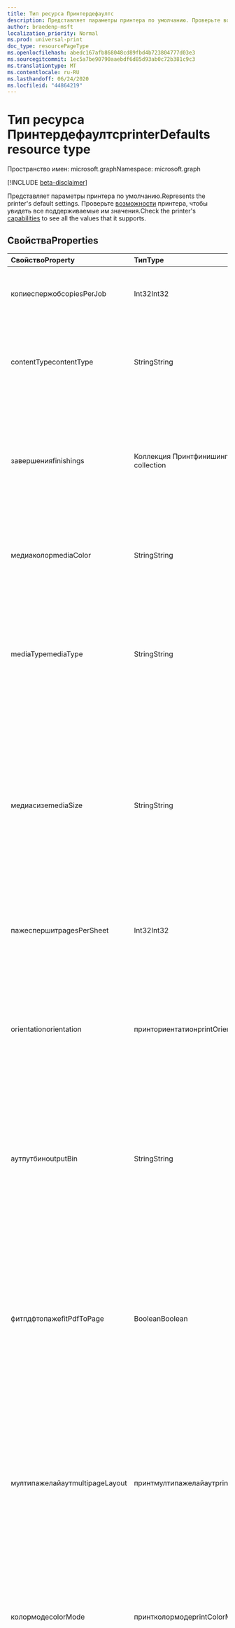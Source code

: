 ```yaml
---
title: Тип ресурса Принтердефаултс
description: Представляет параметры принтера по умолчанию. Проверьте возможности принтера, чтобы увидеть все поддерживаемые им значения.
author: braedenp-msft
localization_priority: Normal
ms.prod: universal-print
doc_type: resourcePageType
ms.openlocfilehash: abedc167afb868048cd89fbd4b723804777d03e3
ms.sourcegitcommit: 1ec5a7be90790aaebdf6d85d93ab0c72b381c9c3
ms.translationtype: MT
ms.contentlocale: ru-RU
ms.lasthandoff: 06/24/2020
ms.locfileid: "44864219"
---
```

# <a name="printerdefaults-resource-type"></a><span data-ttu-id="ef83f-104">Тип ресурса Принтердефаултс</span><span class="sxs-lookup"><span data-stu-id="ef83f-104">printerDefaults resource type</span></span>

<span data-ttu-id="ef83f-105">Пространство имен: microsoft.graph</span><span class="sxs-lookup"><span data-stu-id="ef83f-105">Namespace: microsoft.graph</span></span>

[!INCLUDE [beta-disclaimer](../../includes/beta-disclaimer.md)]

<span data-ttu-id="ef83f-106">Представляет параметры принтера по умолчанию.</span><span class="sxs-lookup"><span data-stu-id="ef83f-106">Represents the printer's default settings.</span></span> <span data-ttu-id="ef83f-107">Проверьте [возможности](../api/printer-getcapabilities.md) принтера, чтобы увидеть все поддерживаемые им значения.</span><span class="sxs-lookup"><span data-stu-id="ef83f-107">Check the printer's [capabilities](../api/printer-getcapabilities.md) to see all the values that it supports.</span></span>

## <a name="properties"></a><span data-ttu-id="ef83f-108">Свойства</span><span class="sxs-lookup"><span data-stu-id="ef83f-108">Properties</span></span>
| <span data-ttu-id="ef83f-109">Свойство</span><span class="sxs-lookup"><span data-stu-id="ef83f-109">Property</span></span>     | <span data-ttu-id="ef83f-110">Тип</span><span class="sxs-lookup"><span data-stu-id="ef83f-110">Type</span></span>        | <span data-ttu-id="ef83f-111">Описание</span><span class="sxs-lookup"><span data-stu-id="ef83f-111">Description</span></span> |
|:-------------|:------------|:------------|
|<span data-ttu-id="ef83f-112">копиеспержоб</span><span class="sxs-lookup"><span data-stu-id="ef83f-112">copiesPerJob</span></span>|<span data-ttu-id="ef83f-113">Int32</span><span class="sxs-lookup"><span data-stu-id="ef83f-113">Int32</span></span>|<span data-ttu-id="ef83f-114">Число копий по умолчанию, печатаемых для каждого задания.</span><span class="sxs-lookup"><span data-stu-id="ef83f-114">The default number of copies printed per job.</span></span>|
|<span data-ttu-id="ef83f-115">contentType</span><span class="sxs-lookup"><span data-stu-id="ef83f-115">contentType</span></span>|<span data-ttu-id="ef83f-116">String</span><span class="sxs-lookup"><span data-stu-id="ef83f-116">String</span></span>|<span data-ttu-id="ef83f-117">Тип контента по умолчанию (MIME), используемый при обработке документов.</span><span class="sxs-lookup"><span data-stu-id="ef83f-117">The default content (MIME) type to use when processing documents.</span></span>|
|<span data-ttu-id="ef83f-118">завершения</span><span class="sxs-lookup"><span data-stu-id="ef83f-118">finishings</span></span>|<span data-ttu-id="ef83f-119">Коллекция Принтфинишинг</span><span class="sxs-lookup"><span data-stu-id="ef83f-119">printFinishing collection</span></span>|<span data-ttu-id="ef83f-120">Набор окончаний по умолчанию, применяемых к заданиям печати.</span><span class="sxs-lookup"><span data-stu-id="ef83f-120">The default set of finishings to apply to print jobs.</span></span> <span data-ttu-id="ef83f-121">Допустимые значения описаны в приведенной ниже таблице.</span><span class="sxs-lookup"><span data-stu-id="ef83f-121">Valid values are described in the following table.</span></span>|
|<span data-ttu-id="ef83f-122">медиаколор</span><span class="sxs-lookup"><span data-stu-id="ef83f-122">mediaColor</span></span>|<span data-ttu-id="ef83f-123">String</span><span class="sxs-lookup"><span data-stu-id="ef83f-123">String</span></span>|<span data-ttu-id="ef83f-124">Используемый по умолчанию носитель (например, бумага) для печати документа.</span><span class="sxs-lookup"><span data-stu-id="ef83f-124">The default media (such as paper) color to print the document on.</span></span>
|<span data-ttu-id="ef83f-125">mediaType</span><span class="sxs-lookup"><span data-stu-id="ef83f-125">mediaType</span></span>|<span data-ttu-id="ef83f-126">String</span><span class="sxs-lookup"><span data-stu-id="ef83f-126">String</span></span>|<span data-ttu-id="ef83f-127">Используемый по умолчанию носитель (например, бумага) для печати документа.</span><span class="sxs-lookup"><span data-stu-id="ef83f-127">The default media (such as paper) type to print the document on.</span></span> <span data-ttu-id="ef83f-128">Допустимые значения описаны в приведенной ниже таблице.</span><span class="sxs-lookup"><span data-stu-id="ef83f-128">Valid values are described in the following table.</span></span>|
|<span data-ttu-id="ef83f-129">медиасизе</span><span class="sxs-lookup"><span data-stu-id="ef83f-129">mediaSize</span></span>|<span data-ttu-id="ef83f-130">String</span><span class="sxs-lookup"><span data-stu-id="ef83f-130">String</span></span>|<span data-ttu-id="ef83f-131">Используемый по умолчанию размер носителя.</span><span class="sxs-lookup"><span data-stu-id="ef83f-131">The default media size to use.</span></span> <span data-ttu-id="ef83f-132">Поддерживает стандартные имена размеров для форматов файлов ISO и ANSI, а также произвольные размеры, поддерживаемые соответствующим принтером.</span><span class="sxs-lookup"><span data-stu-id="ef83f-132">Supports standard size names for ISO and ANSI media sizes, along with any custom sizes supported by the associated printer.</span></span>
|<span data-ttu-id="ef83f-133">пажеспершит</span><span class="sxs-lookup"><span data-stu-id="ef83f-133">pagesPerSheet</span></span>|<span data-ttu-id="ef83f-134">Int32</span><span class="sxs-lookup"><span data-stu-id="ef83f-134">Int32</span></span>|<span data-ttu-id="ef83f-135">Число страниц документов по умолчанию для печати на каждом листе.</span><span class="sxs-lookup"><span data-stu-id="ef83f-135">The default number of document pages to print on each sheet.</span></span>
|<span data-ttu-id="ef83f-136">orientation</span><span class="sxs-lookup"><span data-stu-id="ef83f-136">orientation</span></span>|<span data-ttu-id="ef83f-137">принториентатион</span><span class="sxs-lookup"><span data-stu-id="ef83f-137">printOrientation</span></span>|<span data-ttu-id="ef83f-138">Ориентация по умолчанию, используемая при печати документа.</span><span class="sxs-lookup"><span data-stu-id="ef83f-138">The default orientation to use when printing the document.</span></span> <span data-ttu-id="ef83f-139">Допустимые значения описаны в приведенной ниже таблице.</span><span class="sxs-lookup"><span data-stu-id="ef83f-139">Valid values are described in the following table.</span></span>|
|<span data-ttu-id="ef83f-140">аутпутбин</span><span class="sxs-lookup"><span data-stu-id="ef83f-140">outputBin</span></span>|<span data-ttu-id="ef83f-141">String</span><span class="sxs-lookup"><span data-stu-id="ef83f-141">String</span></span>|<span data-ttu-id="ef83f-142">Выходной лоток по умолчанию для размещения завершенных отпечатков.</span><span class="sxs-lookup"><span data-stu-id="ef83f-142">The default output bin to place completed prints into.</span></span> <span data-ttu-id="ef83f-143">Узнайте о [возможностях](../api/printer-getcapabilities.md) принтера для списка поддерживаемых выходных лотков.</span><span class="sxs-lookup"><span data-stu-id="ef83f-143">See the printer's [capabilities](../api/printer-getcapabilities.md) for a list of supported output bins.</span></span>|
|<span data-ttu-id="ef83f-144">фитпдфтопаже</span><span class="sxs-lookup"><span data-stu-id="ef83f-144">fitPdfToPage</span></span>|<span data-ttu-id="ef83f-145">Boolean</span><span class="sxs-lookup"><span data-stu-id="ef83f-145">Boolean</span></span>|<span data-ttu-id="ef83f-146">Параметр Фитпдфтопаже по умолчанию.</span><span class="sxs-lookup"><span data-stu-id="ef83f-146">The default fitPdfToPage setting.</span></span> <span data-ttu-id="ef83f-147">Значение true, чтобы разместить каждую страницу документа PDF на физическом листе мультимедиа; false, чтобы разрешить принтеру определять способ макетирования просмотров.</span><span class="sxs-lookup"><span data-stu-id="ef83f-147">True to fit each page of a PDF document to a physical sheet of media; false to let the printer decide how to lay out impressions.</span></span>|
|<span data-ttu-id="ef83f-148">мултипажелайаут</span><span class="sxs-lookup"><span data-stu-id="ef83f-148">multipageLayout</span></span>|<span data-ttu-id="ef83f-149">принтмултипажелайаут</span><span class="sxs-lookup"><span data-stu-id="ef83f-149">printMultipageLayout</span></span>|<span data-ttu-id="ef83f-150">Направление по умолчанию для размещения страниц при печати нескольких страниц на листе.</span><span class="sxs-lookup"><span data-stu-id="ef83f-150">The default direction to lay out pages when multiple pages are being printed per sheet.</span></span> <span data-ttu-id="ef83f-151">Допустимые значения описаны в приведенной ниже таблице.</span><span class="sxs-lookup"><span data-stu-id="ef83f-151">Valid values are described in the following table.</span></span>|
|<span data-ttu-id="ef83f-152">колормоде</span><span class="sxs-lookup"><span data-stu-id="ef83f-152">colorMode</span></span>|<span data-ttu-id="ef83f-153">принтколормоде</span><span class="sxs-lookup"><span data-stu-id="ef83f-153">printColorMode</span></span>|<span data-ttu-id="ef83f-154">Цветовой режим по умолчанию, используемый при печати документа.</span><span class="sxs-lookup"><span data-stu-id="ef83f-154">The default color mode to use when printing the document.</span></span> <span data-ttu-id="ef83f-155">Допустимые значения описаны в приведенной ниже таблице.</span><span class="sxs-lookup"><span data-stu-id="ef83f-155">Valid values are described in the following table.</span></span>|
|<span data-ttu-id="ef83f-156">отображения</span><span class="sxs-lookup"><span data-stu-id="ef83f-156">quality</span></span>|<span data-ttu-id="ef83f-157">принткуалити</span><span class="sxs-lookup"><span data-stu-id="ef83f-157">printQuality</span></span>|<span data-ttu-id="ef83f-158">Качество, используемое по умолчанию при печати документа.</span><span class="sxs-lookup"><span data-stu-id="ef83f-158">The default quality to use when printing the document.</span></span> <span data-ttu-id="ef83f-159">Допустимые значения описаны в приведенной ниже таблице.</span><span class="sxs-lookup"><span data-stu-id="ef83f-159">Valid values are described in the following table.</span></span>|
|<span data-ttu-id="ef83f-160">дуплексмоде</span><span class="sxs-lookup"><span data-stu-id="ef83f-160">duplexMode</span></span>|<span data-ttu-id="ef83f-161">принтдуплексмоде</span><span class="sxs-lookup"><span data-stu-id="ef83f-161">printDuplexMode</span></span>|<span data-ttu-id="ef83f-162">Дуплексная (двухсторонняя) конфигурация, используемая по умолчанию при печати документа.</span><span class="sxs-lookup"><span data-stu-id="ef83f-162">The default duplex (double-sided) configuration to use when printing a document.</span></span> <span data-ttu-id="ef83f-163">Допустимые значения описаны в приведенной ниже таблице.</span><span class="sxs-lookup"><span data-stu-id="ef83f-163">Valid values are described in the following table.</span></span>|
|<span data-ttu-id="ef83f-164">600</span><span class="sxs-lookup"><span data-stu-id="ef83f-164">dpi</span></span>|<span data-ttu-id="ef83f-165">Int32</span><span class="sxs-lookup"><span data-stu-id="ef83f-165">Int32</span></span>|<span data-ttu-id="ef83f-166">Разрешение по умолчанию в точках на дюйм, используемое при печати задания.</span><span class="sxs-lookup"><span data-stu-id="ef83f-166">The default resolution in DPI to use when printing the job.</span></span>|
|<span data-ttu-id="ef83f-167">масштабирование</span><span class="sxs-lookup"><span data-stu-id="ef83f-167">scaling</span></span>|<span data-ttu-id="ef83f-168">принтскалинг</span><span class="sxs-lookup"><span data-stu-id="ef83f-168">printScaling</span></span>|<span data-ttu-id="ef83f-169">Указывает, как принтер масштабирует данные документа в соответствии с запрошенным носителем.</span><span class="sxs-lookup"><span data-stu-id="ef83f-169">Specifies how the printer scales the document data to fit the requested media.</span></span> <span data-ttu-id="ef83f-170">Допустимые значения описаны в приведенной ниже таблице.</span><span class="sxs-lookup"><span data-stu-id="ef83f-170">Valid values are described in the following table.</span></span>|

### <a name="printmultipagelayout-values"></a><span data-ttu-id="ef83f-171">значения Принтмултипажелайаут</span><span class="sxs-lookup"><span data-stu-id="ef83f-171">printMultipageLayout values</span></span>

|<span data-ttu-id="ef83f-172">Элемент</span><span class="sxs-lookup"><span data-stu-id="ef83f-172">Member</span></span>|<span data-ttu-id="ef83f-173">Значение</span><span class="sxs-lookup"><span data-stu-id="ef83f-173">Value</span></span>|<span data-ttu-id="ef83f-174">Описание</span><span class="sxs-lookup"><span data-stu-id="ef83f-174">Description</span></span>|
|:---|:---|:---|
|<span data-ttu-id="ef83f-175">клокквисефромтоплефт</span><span class="sxs-lookup"><span data-stu-id="ef83f-175">clockwiseFromTopLeft</span></span>|<span data-ttu-id="ef83f-176">нуль</span><span class="sxs-lookup"><span data-stu-id="ef83f-176">0</span></span>|<span data-ttu-id="ef83f-177">Расположите страницы в сетке по часовой стрелке, начиная с верхнего левого угла.</span><span class="sxs-lookup"><span data-stu-id="ef83f-177">Arrange the pages in a clockwise grid starting in the top left.</span></span>|
|<span data-ttu-id="ef83f-178">каунтерклокквисефромтоплефт</span><span class="sxs-lookup"><span data-stu-id="ef83f-178">counterClockwiseFromTopLeft</span></span>|<span data-ttu-id="ef83f-179">1 </span><span class="sxs-lookup"><span data-stu-id="ef83f-179">1</span></span>|<span data-ttu-id="ef83f-180">Расположите страницы в сетке против часовой стрелки, начиная с верхнего левого угла.</span><span class="sxs-lookup"><span data-stu-id="ef83f-180">Arrange the pages in a counterclockwise grid starting in the top left.</span></span>|
|<span data-ttu-id="ef83f-181">каунтерклокквисефромтопригхт</span><span class="sxs-lookup"><span data-stu-id="ef83f-181">counterClockwiseFromTopRight</span></span>|<span data-ttu-id="ef83f-182">2</span><span class="sxs-lookup"><span data-stu-id="ef83f-182">2</span></span>|<span data-ttu-id="ef83f-183">Расположите страницы в сетке против часовой стрелки, начиная с верхнего правого.</span><span class="sxs-lookup"><span data-stu-id="ef83f-183">Arrange the pages in a counterclockwise grid starting in the top right.</span></span>|
|<span data-ttu-id="ef83f-184">клокквисефромтопригхт</span><span class="sxs-lookup"><span data-stu-id="ef83f-184">clockwiseFromTopRight</span></span>|<span data-ttu-id="ef83f-185">4</span><span class="sxs-lookup"><span data-stu-id="ef83f-185">3</span></span>|<span data-ttu-id="ef83f-186">Расположите страницы в сетке по часовой стрелке, начиная с верхнего правого.</span><span class="sxs-lookup"><span data-stu-id="ef83f-186">Arrange the pages in a clockwise grid starting in the top right.</span></span>|
|<span data-ttu-id="ef83f-187">каунтерклокквисефромботтомлефт</span><span class="sxs-lookup"><span data-stu-id="ef83f-187">counterClockwiseFromBottomLeft</span></span>|<span data-ttu-id="ef83f-188">4 </span><span class="sxs-lookup"><span data-stu-id="ef83f-188">4</span></span>|<span data-ttu-id="ef83f-189">Расположите страницы в сетке против часовой стрелки, начиная с левой нижней части.</span><span class="sxs-lookup"><span data-stu-id="ef83f-189">Arrange the pages in a counterclockwise grid starting in the bottom left.</span></span>|
|<span data-ttu-id="ef83f-190">клокквисефромботтомлефт</span><span class="sxs-lookup"><span data-stu-id="ef83f-190">clockwiseFromBottomLeft</span></span>|<span data-ttu-id="ef83f-191">5 </span><span class="sxs-lookup"><span data-stu-id="ef83f-191">5</span></span>|<span data-ttu-id="ef83f-192">Расположите страницы в сетке по часовой стрелке, начиная с левой нижней части.</span><span class="sxs-lookup"><span data-stu-id="ef83f-192">Arrange the pages in a clockwise grid starting in the bottom left.</span></span>|
|<span data-ttu-id="ef83f-193">каунтерклокквисефромботтомригхт</span><span class="sxs-lookup"><span data-stu-id="ef83f-193">counterClockwiseFromBottomRight</span></span>|<span data-ttu-id="ef83f-194">6 </span><span class="sxs-lookup"><span data-stu-id="ef83f-194">6</span></span>|<span data-ttu-id="ef83f-195">Расположите страницы в сетке против часовой стрелки, начиная с правого нижнего края.</span><span class="sxs-lookup"><span data-stu-id="ef83f-195">Arrange the pages in a counterclockwise grid starting in the bottom right.</span></span>|
|<span data-ttu-id="ef83f-196">клокквисефромботтомригхт</span><span class="sxs-lookup"><span data-stu-id="ef83f-196">clockwiseFromBottomRight</span></span>|<span data-ttu-id="ef83f-197">7 </span><span class="sxs-lookup"><span data-stu-id="ef83f-197">7</span></span>|<span data-ttu-id="ef83f-198">Расположите страницы в сетке по часовой стрелке, начиная с правого нижнего края.</span><span class="sxs-lookup"><span data-stu-id="ef83f-198">Arrange the pages in a clockwise grid starting in the bottom right.</span></span>|

### <a name="printduplexmode-values"></a><span data-ttu-id="ef83f-199">значения Принтдуплексмоде</span><span class="sxs-lookup"><span data-stu-id="ef83f-199">printDuplexMode values</span></span>

|<span data-ttu-id="ef83f-200">Элемент</span><span class="sxs-lookup"><span data-stu-id="ef83f-200">Member</span></span>|<span data-ttu-id="ef83f-201">Значение</span><span class="sxs-lookup"><span data-stu-id="ef83f-201">Value</span></span>|<span data-ttu-id="ef83f-202">Описание</span><span class="sxs-lookup"><span data-stu-id="ef83f-202">Description</span></span>|
|:---|:---|:---|
|<span data-ttu-id="ef83f-203">флипонлонжедже</span><span class="sxs-lookup"><span data-stu-id="ef83f-203">flipOnLongEdge</span></span>|<span data-ttu-id="ef83f-204">нуль</span><span class="sxs-lookup"><span data-stu-id="ef83f-204">0</span></span>|<span data-ttu-id="ef83f-205">Принтер будет печататься на двух сторонах и будет переворачивать документы вдоль длинного края.</span><span class="sxs-lookup"><span data-stu-id="ef83f-205">The printer will print double-sided, and will flip documents along the long edge.</span></span>|
|<span data-ttu-id="ef83f-206">флипоншортедже</span><span class="sxs-lookup"><span data-stu-id="ef83f-206">flipOnShortEdge</span></span>|<span data-ttu-id="ef83f-207">1 </span><span class="sxs-lookup"><span data-stu-id="ef83f-207">1</span></span>|<span data-ttu-id="ef83f-208">Принтер будет печататься на двух сторонах и будет переражать документы вдоль короткого края.</span><span class="sxs-lookup"><span data-stu-id="ef83f-208">The printer will print double-sided, and will flip documents along the short edge.</span></span>|
|<span data-ttu-id="ef83f-209">онесидед</span><span class="sxs-lookup"><span data-stu-id="ef83f-209">oneSided</span></span>|<span data-ttu-id="ef83f-210">2</span><span class="sxs-lookup"><span data-stu-id="ef83f-210">2</span></span>|<span data-ttu-id="ef83f-211">На принтере будет напечатана только одна сторона.</span><span class="sxs-lookup"><span data-stu-id="ef83f-211">The printer will print single-sided.</span></span>|

### <a name="printfinishing-values"></a><span data-ttu-id="ef83f-212">значения Принтфинишинг</span><span class="sxs-lookup"><span data-stu-id="ef83f-212">printFinishing values</span></span>

|<span data-ttu-id="ef83f-213">Элемент</span><span class="sxs-lookup"><span data-stu-id="ef83f-213">Member</span></span>|<span data-ttu-id="ef83f-214">Значение</span><span class="sxs-lookup"><span data-stu-id="ef83f-214">Value</span></span>|<span data-ttu-id="ef83f-215">Описание</span><span class="sxs-lookup"><span data-stu-id="ef83f-215">Description</span></span>|
|:---|:---|:---|
|<span data-ttu-id="ef83f-216">Нет</span><span class="sxs-lookup"><span data-stu-id="ef83f-216">none</span></span>|<span data-ttu-id="ef83f-217">4</span><span class="sxs-lookup"><span data-stu-id="ef83f-217">3</span></span>|<span data-ttu-id="ef83f-218">Нет окончаний.</span><span class="sxs-lookup"><span data-stu-id="ef83f-218">No finishings.</span></span> <span data-ttu-id="ef83f-219">В том числе это значение эквивалентно указанию пустой коллекции завершений.</span><span class="sxs-lookup"><span data-stu-id="ef83f-219">Including this value is equivalent to providing an empty collection of finishings.</span></span>|
|<span data-ttu-id="ef83f-220">сшивание</span><span class="sxs-lookup"><span data-stu-id="ef83f-220">staple</span></span>|<span data-ttu-id="ef83f-221">4 </span><span class="sxs-lookup"><span data-stu-id="ef83f-221">4</span></span>|<span data-ttu-id="ef83f-222">Скрепка документа с использованием стандартной конфигурации сшивания для принтера.</span><span class="sxs-lookup"><span data-stu-id="ef83f-222">Staple the document using the printer's default stapling configuration.</span></span>|
|<span data-ttu-id="ef83f-223">Дырокол</span><span class="sxs-lookup"><span data-stu-id="ef83f-223">punch</span></span>|<span data-ttu-id="ef83f-224">5 </span><span class="sxs-lookup"><span data-stu-id="ef83f-224">5</span></span>|<span data-ttu-id="ef83f-225">Перфорация документа с использованием стандартной конфигурации перфорации для принтера.</span><span class="sxs-lookup"><span data-stu-id="ef83f-225">Hole punch the document using the printer's default hole punch configuration.</span></span>|
|<span data-ttu-id="ef83f-226">возможностью</span><span class="sxs-lookup"><span data-stu-id="ef83f-226">cover</span></span>|<span data-ttu-id="ef83f-227">6 </span><span class="sxs-lookup"><span data-stu-id="ef83f-227">6</span></span>|<span data-ttu-id="ef83f-228">Примените к документу обложку.</span><span class="sxs-lookup"><span data-stu-id="ef83f-228">Apply a cover to the document.</span></span>|
|<span data-ttu-id="ef83f-229">базу</span><span class="sxs-lookup"><span data-stu-id="ef83f-229">bind</span></span>|<span data-ttu-id="ef83f-230">7 </span><span class="sxs-lookup"><span data-stu-id="ef83f-230">7</span></span>|<span data-ttu-id="ef83f-231">Привяжите документ, используя конфигурацию привязки по умолчанию для принтера.</span><span class="sxs-lookup"><span data-stu-id="ef83f-231">Bind the document using the printer's default binding configuration.</span></span>|
|<span data-ttu-id="ef83f-232">саддлеститч</span><span class="sxs-lookup"><span data-stu-id="ef83f-232">saddleStitch</span></span>|<span data-ttu-id="ef83f-233">8 </span><span class="sxs-lookup"><span data-stu-id="ef83f-233">8</span></span>|<span data-ttu-id="ef83f-234">Брошюровка — Стич документ, используя настройку сшивания по умолчанию для принтера.</span><span class="sxs-lookup"><span data-stu-id="ef83f-234">Saddle-stich the document using the printer's default stitching configuration.</span></span>|
|<span data-ttu-id="ef83f-235">ститчедже</span><span class="sxs-lookup"><span data-stu-id="ef83f-235">stitchEdge</span></span>|<span data-ttu-id="ef83f-236">9 </span><span class="sxs-lookup"><span data-stu-id="ef83f-236">9</span></span>|<span data-ttu-id="ef83f-237">Пограничный — разсшивка документ с использованием стандартной настройки сшивания для принтера.</span><span class="sxs-lookup"><span data-stu-id="ef83f-237">Edge-stitch the document using the printer's default stitching configuration.</span></span>|
|<span data-ttu-id="ef83f-238">стаплетоплефт</span><span class="sxs-lookup"><span data-stu-id="ef83f-238">stapleTopLeft</span></span>|<span data-ttu-id="ef83f-239">двадцать</span><span class="sxs-lookup"><span data-stu-id="ef83f-239">20</span></span>|<span data-ttu-id="ef83f-240">Сшивать документ в левом верхнем углу.</span><span class="sxs-lookup"><span data-stu-id="ef83f-240">Staple the document in the top-left corner.</span></span>|
|<span data-ttu-id="ef83f-241">стаплеботтомлефт</span><span class="sxs-lookup"><span data-stu-id="ef83f-241">stapleBottomLeft</span></span>|<span data-ttu-id="ef83f-242">21</span><span class="sxs-lookup"><span data-stu-id="ef83f-242">21</span></span>|<span data-ttu-id="ef83f-243">Сшивать документ в левом нижнем углу.</span><span class="sxs-lookup"><span data-stu-id="ef83f-243">Staple the document in the bottom-left corner.</span></span>|
|<span data-ttu-id="ef83f-244">стаплетопригхт</span><span class="sxs-lookup"><span data-stu-id="ef83f-244">stapleTopRight</span></span>|<span data-ttu-id="ef83f-245">22</span><span class="sxs-lookup"><span data-stu-id="ef83f-245">22</span></span>|<span data-ttu-id="ef83f-246">Сшивать документ в правом верхнем углу.</span><span class="sxs-lookup"><span data-stu-id="ef83f-246">Staple the document in the top-right corner.</span></span>|
|<span data-ttu-id="ef83f-247">стаплеботтомригхт</span><span class="sxs-lookup"><span data-stu-id="ef83f-247">stapleBottomRight</span></span>|<span data-ttu-id="ef83f-248">23</span><span class="sxs-lookup"><span data-stu-id="ef83f-248">23</span></span>|<span data-ttu-id="ef83f-249">Скрепка документа в правом нижнем углу.</span><span class="sxs-lookup"><span data-stu-id="ef83f-249">Staple the document in the bottom-right corner.</span></span>|
|<span data-ttu-id="ef83f-250">ститчлефтедже</span><span class="sxs-lookup"><span data-stu-id="ef83f-250">stitchLeftEdge</span></span>|<span data-ttu-id="ef83f-251">открыт</span><span class="sxs-lookup"><span data-stu-id="ef83f-251">24</span></span>|<span data-ttu-id="ef83f-252">Пограничный — сшивка документа вдоль левого края.</span><span class="sxs-lookup"><span data-stu-id="ef83f-252">Edge-stitch the document along the left edge.</span></span>|
|<span data-ttu-id="ef83f-253">ститчтопедже</span><span class="sxs-lookup"><span data-stu-id="ef83f-253">stitchTopEdge</span></span>|<span data-ttu-id="ef83f-254">25</span><span class="sxs-lookup"><span data-stu-id="ef83f-254">25</span></span>|<span data-ttu-id="ef83f-255">Пограничный — сшивка документа вдоль верхнего края.</span><span class="sxs-lookup"><span data-stu-id="ef83f-255">Edge-stitch the document along the top edge.</span></span>|
|<span data-ttu-id="ef83f-256">ститчригхтедже</span><span class="sxs-lookup"><span data-stu-id="ef83f-256">stitchRightEdge</span></span>|<span data-ttu-id="ef83f-257">26</span><span class="sxs-lookup"><span data-stu-id="ef83f-257">26</span></span>|<span data-ttu-id="ef83f-258">Пограничный — сшивка документа вдоль правого края.</span><span class="sxs-lookup"><span data-stu-id="ef83f-258">Edge-stitch the document along the right edge.</span></span>|
|<span data-ttu-id="ef83f-259">ститчботтомедже</span><span class="sxs-lookup"><span data-stu-id="ef83f-259">stitchBottomEdge</span></span>|<span data-ttu-id="ef83f-260">27</span><span class="sxs-lookup"><span data-stu-id="ef83f-260">27</span></span>|<span data-ttu-id="ef83f-261">Пограничный — сшивка документа вдоль нижнего края.</span><span class="sxs-lookup"><span data-stu-id="ef83f-261">Edge-stitch the document along the bottom edge.</span></span>|
|<span data-ttu-id="ef83f-262">стапледуаллефт</span><span class="sxs-lookup"><span data-stu-id="ef83f-262">stapleDualLeft</span></span>|<span data-ttu-id="ef83f-263">8</span><span class="sxs-lookup"><span data-stu-id="ef83f-263">28</span></span>|<span data-ttu-id="ef83f-264">Сшивать документ дважды вдоль левого края.</span><span class="sxs-lookup"><span data-stu-id="ef83f-264">Staple the document twice along the left edge.</span></span>|
|<span data-ttu-id="ef83f-265">стапледуалтоп</span><span class="sxs-lookup"><span data-stu-id="ef83f-265">stapleDualTop</span></span>|<span data-ttu-id="ef83f-266">суммируемых</span><span class="sxs-lookup"><span data-stu-id="ef83f-266">29</span></span>|<span data-ttu-id="ef83f-267">Сшивать документ дважды вдоль верхнего края.</span><span class="sxs-lookup"><span data-stu-id="ef83f-267">Staple the document twice along the top edge.</span></span>|
|<span data-ttu-id="ef83f-268">стапледуалригхт</span><span class="sxs-lookup"><span data-stu-id="ef83f-268">stapleDualRight</span></span>|<span data-ttu-id="ef83f-269">более</span><span class="sxs-lookup"><span data-stu-id="ef83f-269">30</span></span>|<span data-ttu-id="ef83f-270">Сшивать документ дважды по правому краю.</span><span class="sxs-lookup"><span data-stu-id="ef83f-270">Staple the document twice along the right edge.</span></span>|
|<span data-ttu-id="ef83f-271">стапледуалботтом</span><span class="sxs-lookup"><span data-stu-id="ef83f-271">stapleDualBottom</span></span>|<span data-ttu-id="ef83f-272">длиной</span><span class="sxs-lookup"><span data-stu-id="ef83f-272">31</span></span>|<span data-ttu-id="ef83f-273">Сшивать документ дважды вдоль нижнего края.</span><span class="sxs-lookup"><span data-stu-id="ef83f-273">Staple the document twice along the bottom edge.</span></span>|

## <a name="printorientation-values"></a><span data-ttu-id="ef83f-274">значения Принториентатион</span><span class="sxs-lookup"><span data-stu-id="ef83f-274">printOrientation values</span></span>

|<span data-ttu-id="ef83f-275">Элемент</span><span class="sxs-lookup"><span data-stu-id="ef83f-275">Member</span></span>|<span data-ttu-id="ef83f-276">Значение</span><span class="sxs-lookup"><span data-stu-id="ef83f-276">Value</span></span>|<span data-ttu-id="ef83f-277">Описание</span><span class="sxs-lookup"><span data-stu-id="ef83f-277">Description</span></span>|
|:---|:---|:---|
|<span data-ttu-id="ef83f-278">ориентацию</span><span class="sxs-lookup"><span data-stu-id="ef83f-278">portrait</span></span>|<span data-ttu-id="ef83f-279">4</span><span class="sxs-lookup"><span data-stu-id="ef83f-279">3</span></span>|<span data-ttu-id="ef83f-280">Принтер будет печатать впечатления в "книжной" ориентации.</span><span class="sxs-lookup"><span data-stu-id="ef83f-280">The printer will print impressions in the "portrait" orientation.</span></span>|
|<span data-ttu-id="ef83f-281">вдоль</span><span class="sxs-lookup"><span data-stu-id="ef83f-281">landscape</span></span>|<span data-ttu-id="ef83f-282">4 </span><span class="sxs-lookup"><span data-stu-id="ef83f-282">4</span></span>|<span data-ttu-id="ef83f-283">Принтер будет печатать впечатления на "альбомной" ориентации.</span><span class="sxs-lookup"><span data-stu-id="ef83f-283">The printer will print impressions in the "landscape" orientation.</span></span>|
|<span data-ttu-id="ef83f-284">реверселандскапе</span><span class="sxs-lookup"><span data-stu-id="ef83f-284">reverseLandscape</span></span>|<span data-ttu-id="ef83f-285">5 </span><span class="sxs-lookup"><span data-stu-id="ef83f-285">5</span></span>|<span data-ttu-id="ef83f-286">Принтер будет печатать впечатления на ориентации "Обратная ориентация".</span><span class="sxs-lookup"><span data-stu-id="ef83f-286">The printer will print impressions in the "reverse landscape" orientation.</span></span>|
|<span data-ttu-id="ef83f-287">реверсепортраит</span><span class="sxs-lookup"><span data-stu-id="ef83f-287">reversePortrait</span></span>|<span data-ttu-id="ef83f-288">6 </span><span class="sxs-lookup"><span data-stu-id="ef83f-288">6</span></span>|<span data-ttu-id="ef83f-289">Принтер будет печатать впечатления на ориентации "Обратная книжная".</span><span class="sxs-lookup"><span data-stu-id="ef83f-289">The printer will print impressions in the "reverse portrait" orientation.</span></span>|

### <a name="printmediatype-values"></a><span data-ttu-id="ef83f-290">значения Принтмедиатипе</span><span class="sxs-lookup"><span data-stu-id="ef83f-290">printMediaType values</span></span>

|<span data-ttu-id="ef83f-291">Элемент</span><span class="sxs-lookup"><span data-stu-id="ef83f-291">Member</span></span>|<span data-ttu-id="ef83f-292">Значение</span><span class="sxs-lookup"><span data-stu-id="ef83f-292">Value</span></span>|<span data-ttu-id="ef83f-293">Описание</span><span class="sxs-lookup"><span data-stu-id="ef83f-293">Description</span></span>|
|:---|:---|:---|
|<span data-ttu-id="ef83f-294">Бланка</span><span class="sxs-lookup"><span data-stu-id="ef83f-294">stationery</span></span>|<span data-ttu-id="ef83f-295">нуль</span><span class="sxs-lookup"><span data-stu-id="ef83f-295">0</span></span>|<span data-ttu-id="ef83f-296">Стандартные листы бумаги.</span><span class="sxs-lookup"><span data-stu-id="ef83f-296">Standard sheets of paper.</span></span>|
|<span data-ttu-id="ef83f-297">кладка</span><span class="sxs-lookup"><span data-stu-id="ef83f-297">transparency</span></span>|<span data-ttu-id="ef83f-298">1 </span><span class="sxs-lookup"><span data-stu-id="ef83f-298">1</span></span>|<span data-ttu-id="ef83f-299">Пленка для прозрачности, используемая с проекторами.</span><span class="sxs-lookup"><span data-stu-id="ef83f-299">Transparency film used with overhead projectors.</span></span>|
|<span data-ttu-id="ef83f-300">баллон</span><span class="sxs-lookup"><span data-stu-id="ef83f-300">envelope</span></span>|<span data-ttu-id="ef83f-301">2</span><span class="sxs-lookup"><span data-stu-id="ef83f-301">2</span></span>|<span data-ttu-id="ef83f-302">Конверт.</span><span class="sxs-lookup"><span data-stu-id="ef83f-302">An envelope.</span></span>|
|<span data-ttu-id="ef83f-303">енвелопеплаин</span><span class="sxs-lookup"><span data-stu-id="ef83f-303">envelopePlain</span></span>|<span data-ttu-id="ef83f-304">4</span><span class="sxs-lookup"><span data-stu-id="ef83f-304">3</span></span>|<span data-ttu-id="ef83f-305">Обычный конверт.</span><span class="sxs-lookup"><span data-stu-id="ef83f-305">A plain envelope.</span></span>|
|<span data-ttu-id="ef83f-306">постоянных</span><span class="sxs-lookup"><span data-stu-id="ef83f-306">continuous</span></span>|<span data-ttu-id="ef83f-307">4 </span><span class="sxs-lookup"><span data-stu-id="ef83f-307">4</span></span>|<span data-ttu-id="ef83f-308">Непрерывный рулон бумаги.</span><span class="sxs-lookup"><span data-stu-id="ef83f-308">A continuous roll of paper.</span></span>|
|<span data-ttu-id="ef83f-309">странице</span><span class="sxs-lookup"><span data-stu-id="ef83f-309">screen</span></span>|<span data-ttu-id="ef83f-310">5 </span><span class="sxs-lookup"><span data-stu-id="ef83f-310">5</span></span>|<span data-ttu-id="ef83f-311">Цифровой экран.</span><span class="sxs-lookup"><span data-stu-id="ef83f-311">A digital screen.</span></span>|
|<span data-ttu-id="ef83f-312">скринпажед</span><span class="sxs-lookup"><span data-stu-id="ef83f-312">screenPaged</span></span>|<span data-ttu-id="ef83f-313">6 </span><span class="sxs-lookup"><span data-stu-id="ef83f-313">6</span></span>|<span data-ttu-id="ef83f-314">Цифровой экран с поддержкой разбиения по страницам.</span><span class="sxs-lookup"><span data-stu-id="ef83f-314">A digital screen with support for paging.</span></span>|
|<span data-ttu-id="ef83f-315">континуауслонг</span><span class="sxs-lookup"><span data-stu-id="ef83f-315">continuousLong</span></span>|<span data-ttu-id="ef83f-316">7 </span><span class="sxs-lookup"><span data-stu-id="ef83f-316">7</span></span>|<span data-ttu-id="ef83f-317">Длительный непрерывный рулон бумаги.</span><span class="sxs-lookup"><span data-stu-id="ef83f-317">A long continuous roll of paper.</span></span>|
|<span data-ttu-id="ef83f-318">континуаусшорт</span><span class="sxs-lookup"><span data-stu-id="ef83f-318">continuousShort</span></span>|<span data-ttu-id="ef83f-319">8 </span><span class="sxs-lookup"><span data-stu-id="ef83f-319">8</span></span>|<span data-ttu-id="ef83f-320">Короткий непрерывный рулон бумаги.</span><span class="sxs-lookup"><span data-stu-id="ef83f-320">A short continuous roll of paper.</span></span>|
|<span data-ttu-id="ef83f-321">енвелопевиндов</span><span class="sxs-lookup"><span data-stu-id="ef83f-321">envelopeWindow</span></span>|<span data-ttu-id="ef83f-322">9 </span><span class="sxs-lookup"><span data-stu-id="ef83f-322">9</span></span>|<span data-ttu-id="ef83f-323">Конверт с прозрачным окном, которое вырезается.</span><span class="sxs-lookup"><span data-stu-id="ef83f-323">An envelope with a transparent window cut-out.</span></span>|
|<span data-ttu-id="ef83f-324">мултипартформ</span><span class="sxs-lookup"><span data-stu-id="ef83f-324">multiPartForm</span></span>|<span data-ttu-id="ef83f-325">10 </span><span class="sxs-lookup"><span data-stu-id="ef83f-325">10</span></span>|<span data-ttu-id="ef83f-326">Форма из нескольких частей.</span><span class="sxs-lookup"><span data-stu-id="ef83f-326">A multi-part perforated form.</span></span>|
|<span data-ttu-id="ef83f-327">Слой</span><span class="sxs-lookup"><span data-stu-id="ef83f-327">multiLayer</span></span>|<span data-ttu-id="ef83f-328">-11:00</span><span class="sxs-lookup"><span data-stu-id="ef83f-328">11</span></span>|<span data-ttu-id="ef83f-329">Многоуровневая среда.</span><span class="sxs-lookup"><span data-stu-id="ef83f-329">A multi-layer medium.</span></span>|
|<span data-ttu-id="ef83f-330">Метка</span><span class="sxs-lookup"><span data-stu-id="ef83f-330">labels</span></span>|<span data-ttu-id="ef83f-331">12 </span><span class="sxs-lookup"><span data-stu-id="ef83f-331">12</span></span>|<span data-ttu-id="ef83f-332">Лист с обрезкоми подписей.</span><span class="sxs-lookup"><span data-stu-id="ef83f-332">A sheet with label cut-outs.</span></span>|

### <a name="printquality-values"></a><span data-ttu-id="ef83f-333">значения Принткуалити</span><span class="sxs-lookup"><span data-stu-id="ef83f-333">printQuality values</span></span>

|<span data-ttu-id="ef83f-334">Элемент</span><span class="sxs-lookup"><span data-stu-id="ef83f-334">Member</span></span>|<span data-ttu-id="ef83f-335">Значение</span><span class="sxs-lookup"><span data-stu-id="ef83f-335">Value</span></span>|<span data-ttu-id="ef83f-336">Описание</span><span class="sxs-lookup"><span data-stu-id="ef83f-336">Description</span></span>|
|:---|:---|
|<span data-ttu-id="ef83f-337">потребление</span><span class="sxs-lookup"><span data-stu-id="ef83f-337">low</span></span>|<span data-ttu-id="ef83f-338">нуль</span><span class="sxs-lookup"><span data-stu-id="ef83f-338">0</span></span>|<span data-ttu-id="ef83f-339">Принтер выполнит печать задания, используя низкую (обычно называемую "черновой") качеством.</span><span class="sxs-lookup"><span data-stu-id="ef83f-339">The printer will print the job using low (commonly known as "draft") quality.</span></span>|
|<span data-ttu-id="ef83f-340">medium</span><span class="sxs-lookup"><span data-stu-id="ef83f-340">medium</span></span>|<span data-ttu-id="ef83f-341">1 </span><span class="sxs-lookup"><span data-stu-id="ef83f-341">1</span></span>|<span data-ttu-id="ef83f-342">Принтер выполнит печать задания, используя медим (обычно известное как "нормальное").</span><span class="sxs-lookup"><span data-stu-id="ef83f-342">The printer will print the job using medim (commonly known as "normal") quality.</span></span>|
|<span data-ttu-id="ef83f-343">высокоуровневых</span><span class="sxs-lookup"><span data-stu-id="ef83f-343">high</span></span>|<span data-ttu-id="ef83f-344">2</span><span class="sxs-lookup"><span data-stu-id="ef83f-344">2</span></span>|<span data-ttu-id="ef83f-345">Принтер выполнит печать задания, используя высокое (обычное, известное как "наилучшее" или "точное") качество.</span><span class="sxs-lookup"><span data-stu-id="ef83f-345">The printer will print the job using high (commonly known as "best" or "fine") quality.</span></span>|
|<span data-ttu-id="ef83f-346">unknownFutureValue</span><span class="sxs-lookup"><span data-stu-id="ef83f-346">unknownFutureValue</span></span>|<span data-ttu-id="ef83f-347">4</span><span class="sxs-lookup"><span data-stu-id="ef83f-347">3</span></span>|<span data-ttu-id="ef83f-348">Значение Sentinel для перечисления расширяемые.</span><span class="sxs-lookup"><span data-stu-id="ef83f-348">Evolvable enumeration sentinel value.</span></span> <span data-ttu-id="ef83f-349">Не следует использовать.</span><span class="sxs-lookup"><span data-stu-id="ef83f-349">Do not use.</span></span>|

### <a name="printcolormode-values"></a><span data-ttu-id="ef83f-350">значения Принтколормоде</span><span class="sxs-lookup"><span data-stu-id="ef83f-350">printColorMode values</span></span>

|<span data-ttu-id="ef83f-351">Элемент</span><span class="sxs-lookup"><span data-stu-id="ef83f-351">Member</span></span>|<span data-ttu-id="ef83f-352">Значение</span><span class="sxs-lookup"><span data-stu-id="ef83f-352">Value</span></span>|<span data-ttu-id="ef83f-353">Описание</span><span class="sxs-lookup"><span data-stu-id="ef83f-353">Description</span></span>|
|:---|:---|:---|
|<span data-ttu-id="ef83f-354">блаккандвхите</span><span class="sxs-lookup"><span data-stu-id="ef83f-354">blackAndWhite</span></span>|<span data-ttu-id="ef83f-355">нуль</span><span class="sxs-lookup"><span data-stu-id="ef83f-355">0</span></span>|<span data-ttu-id="ef83f-356">Черно-белое (используйте только черные материалы с маркерами).</span><span class="sxs-lookup"><span data-stu-id="ef83f-356">Black and white (use black marker material only.)</span></span>|
|<span data-ttu-id="ef83f-357">черн</span><span class="sxs-lookup"><span data-stu-id="ef83f-357">grayscale</span></span>|<span data-ttu-id="ef83f-358">1 </span><span class="sxs-lookup"><span data-stu-id="ef83f-358">1</span></span>|<span data-ttu-id="ef83f-359">Оттенки серого (могут использоваться некоторые материалы цветового маркера).</span><span class="sxs-lookup"><span data-stu-id="ef83f-359">Grayscale (may use some color marker material.)</span></span>|
|<span data-ttu-id="ef83f-360">color</span><span class="sxs-lookup"><span data-stu-id="ef83f-360">color</span></span>|<span data-ttu-id="ef83f-361">2</span><span class="sxs-lookup"><span data-stu-id="ef83f-361">2</span></span>|<span data-ttu-id="ef83f-362">Color (Используйте любую комбинацию материалов маркера, чтобы создать впечатление цвета).</span><span class="sxs-lookup"><span data-stu-id="ef83f-362">Color (use any combination of marker materials to create a color impression).</span></span>|
|<span data-ttu-id="ef83f-363">Авто</span><span class="sxs-lookup"><span data-stu-id="ef83f-363">auto</span></span>|<span data-ttu-id="ef83f-364">4</span><span class="sxs-lookup"><span data-stu-id="ef83f-364">3</span></span>|<span data-ttu-id="ef83f-365">Разрешите принтеру выбрать используемый цветовой режим.</span><span class="sxs-lookup"><span data-stu-id="ef83f-365">Let the printer decide which color mode to use.</span></span>|

### <a name="printscaling-values"></a><span data-ttu-id="ef83f-366">значения Принтскалинг</span><span class="sxs-lookup"><span data-stu-id="ef83f-366">printScaling values</span></span>

|<span data-ttu-id="ef83f-367">Элемент</span><span class="sxs-lookup"><span data-stu-id="ef83f-367">Member</span></span>|<span data-ttu-id="ef83f-368">Значение</span><span class="sxs-lookup"><span data-stu-id="ef83f-368">Value</span></span>|<span data-ttu-id="ef83f-369">Описание</span><span class="sxs-lookup"><span data-stu-id="ef83f-369">Description</span></span>|
|:---|:---|:---|
|<span data-ttu-id="ef83f-370">Авто</span><span class="sxs-lookup"><span data-stu-id="ef83f-370">auto</span></span>|<span data-ttu-id="ef83f-371">нуль</span><span class="sxs-lookup"><span data-stu-id="ef83f-371">0</span></span>|<span data-ttu-id="ef83f-372">Если размер документа превышает запрошенный носитель, а поля не равны нулю, принтер масштабирует **документ, как в принтскалинг.**</span><span class="sxs-lookup"><span data-stu-id="ef83f-372">If the document is larger than the requested media and the margins are non-zero, the printer scales the document like the **fit** printScaling.</span></span> <span data-ttu-id="ef83f-373">В противном случае принтер масштабирует документ с помощью **Fill** принтскалинг.</span><span class="sxs-lookup"><span data-stu-id="ef83f-373">Otherwise, the printer scales the document using the **fill** printScaling.</span></span> <span data-ttu-id="ef83f-374">Если документ меньше запрошенного медиа-файла, то используется параметр "None" Принтскалинг.</span><span class="sxs-lookup"><span data-stu-id="ef83f-374">If the document is smaller than the requested media, 'none' printScaling is used.</span></span>|
|<span data-ttu-id="ef83f-375">shrinkToFit</span><span class="sxs-lookup"><span data-stu-id="ef83f-375">shrinkToFit</span></span>|<span data-ttu-id="ef83f-376">1 </span><span class="sxs-lookup"><span data-stu-id="ef83f-376">1</span></span>|<span data-ttu-id="ef83f-377">Если размер документа превышает запрошенный носитель, принтер масштабирует **документ, как в принтскалинг.**</span><span class="sxs-lookup"><span data-stu-id="ef83f-377">If the document is larger than the requested media, the printer scales the document like the **fit** printScaling.</span></span> <span data-ttu-id="ef83f-378">В противном случае принтер масштабирует документ, например, как **None** принтскалинг.</span><span class="sxs-lookup"><span data-stu-id="ef83f-378">Otherwise, the printer scales the document like the **none** printScaling.</span></span>|
|<span data-ttu-id="ef83f-379">fill</span><span class="sxs-lookup"><span data-stu-id="ef83f-379">fill</span></span>|<span data-ttu-id="ef83f-380">2</span><span class="sxs-lookup"><span data-stu-id="ef83f-380">2</span></span>|<span data-ttu-id="ef83f-381">Принтер масштабирует документ, чтобы заполнить запрошенный размер мультимедиа, сохраняя его пропорции, но при этом могут обрезаться части документа.</span><span class="sxs-lookup"><span data-stu-id="ef83f-381">The printer scales the document to fill the requested media size, preserving its aspect ratio but potentially cropping portions of the document.</span></span>|
|<span data-ttu-id="ef83f-382">полностью</span><span class="sxs-lookup"><span data-stu-id="ef83f-382">fit</span></span>|<span data-ttu-id="ef83f-383">4</span><span class="sxs-lookup"><span data-stu-id="ef83f-383">3</span></span>|<span data-ttu-id="ef83f-384">Принтер масштабирует документ в соответствии с печатной областью запрошенного размера мультимедиа, сохраняя пропорции данных документа без кадрирования документа.</span><span class="sxs-lookup"><span data-stu-id="ef83f-384">The printer scales the document to fit the printable area of the requested media size, preserving the aspect ratio of the document data without cropping the document.</span></span>|
|<span data-ttu-id="ef83f-385">Нет</span><span class="sxs-lookup"><span data-stu-id="ef83f-385">none</span></span>|<span data-ttu-id="ef83f-386">4 </span><span class="sxs-lookup"><span data-stu-id="ef83f-386">4</span></span>|<span data-ttu-id="ef83f-387">Принтер не масштабирует документ в соответствии с требуемым размером носителя.</span><span class="sxs-lookup"><span data-stu-id="ef83f-387">The printer does not scale the document to fit the requested media size.</span></span> <span data-ttu-id="ef83f-388">Если размер документа превышает запрошенный носитель, то принтерные центры и обходят полученные результаты.</span><span class="sxs-lookup"><span data-stu-id="ef83f-388">If the document is larger than the requested media, the printer centers and clips the resulting output.</span></span> <span data-ttu-id="ef83f-389">Если документ меньше запрошенного медиа-файла, принтеры выводят полученные результаты.</span><span class="sxs-lookup"><span data-stu-id="ef83f-389">If the document is smaller than the requested media, printer centers the resulting output.</span></span>|
|<span data-ttu-id="ef83f-390">unknownFutureValue</span><span class="sxs-lookup"><span data-stu-id="ef83f-390">unknownFutureValue</span></span>|<span data-ttu-id="ef83f-391">5 </span><span class="sxs-lookup"><span data-stu-id="ef83f-391">5</span></span>|<span data-ttu-id="ef83f-392">Значение Sentinel для перечисления расширяемые.</span><span class="sxs-lookup"><span data-stu-id="ef83f-392">Evolvable enumeration sentinel value.</span></span> <span data-ttu-id="ef83f-393">Не следует использовать.</span><span class="sxs-lookup"><span data-stu-id="ef83f-393">Do not use.</span></span>|

## <a name="json-representation"></a><span data-ttu-id="ef83f-394">Представление JSON</span><span class="sxs-lookup"><span data-stu-id="ef83f-394">JSON representation</span></span>

<span data-ttu-id="ef83f-395">Ниже указано представление ресурса в формате JSON.</span><span class="sxs-lookup"><span data-stu-id="ef83f-395">The following is a JSON representation of the resource.</span></span>

<!-- {
  "blockType": "resource",
  "optionalProperties": [

  ],
  "@odata.type": "microsoft.graph.printerDefaults"
}-->

```json
{
  "copiesPerJob": 123456,
  "contentType": "String",
  "finishings": ["String"],
  "mediaColor": "String",
  "mediaSize": "String",
  "pagesPerSheet": 123456,
  "orientation": "String",
  "outputBin": "String",
  "fitPdfToPage": true,
  "multipageLayout": "String",
  "colorMode": "String",
  "quality": "String",
  "duplexMode": "String"
}

```

## <a name="see-also"></a><span data-ttu-id="ef83f-396">См. также</span><span class="sxs-lookup"><span data-stu-id="ef83f-396">See also</span></span>

* [<span data-ttu-id="ef83f-397">ресетдефаултс</span><span class="sxs-lookup"><span data-stu-id="ef83f-397">resetDefaults</span></span>](../api/printer-resetdefaults.md)

<!-- uuid: 8fcb5dbc-d5aa-4681-8e31-b001d5168d79
2015-10-25 14:57:30 UTC -->
<!-- {
  "type": "#page.annotation",
  "description": "printerDefaults resource",
  "keywords": "",
  "section": "documentation",
  "tocPath": ""
}-->